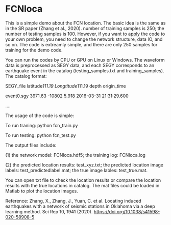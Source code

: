 # FCNloca

This is a simple demo about the FCN location. The basic idea is the same as in the SR paper (Zhang et al., 2020). number of training samples is 250; the number of testing samples is 100. However, if you want to apply the code to your own problem, you need to change the network structure, data IO, and so on. The code is extreamly simple, and there are only 250 samples for training for the demo code.

You can run the codes by CPU or GPU on Linux or Windows. The waveform data is preprocessed as SEGY data, and each SEGY corresponds to an earthquake event in the catalog (testing_samples.txt and training_samples). 
The catalog format:


SEGY_file   latitude*111.19   Longtitude*111.19   depth          origin_time

event0.sgy      3971.63        -10802            5.918      2016-03-31 21:31:29.600

....

The usage of the code is simple:

To run traning: python fcn_train.py

To run testing: python fcn_test.py


The output files include:

(1) the network model: FCNloca.hdf5; the training log: FCNloca.log

(2) the predicted location results: test_xyz.txt; the predicted location image labels: test_predictedlabel.mat; the true image lables: test_true.mat.

You can open txt file to check the location results or compare the location results with the true locations in catalog. The mat files could be loaded in Matlab to plot the location images.

Reference:
Zhang, X., Zhang, J., Yuan, C. et al. Locating induced earthquakes with a network of seismic stations in Oklahoma via a deep learning method. Sci Rep 10, 1941 (2020). https://doi.org/10.1038/s41598-020-58908-5
